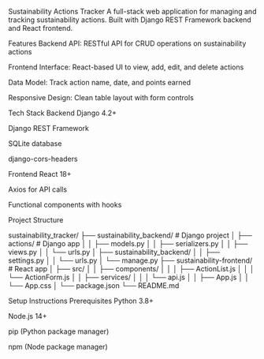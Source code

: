 Sustainability Actions Tracker
A full-stack web application for managing and tracking sustainability actions. Built with Django REST Framework backend and React frontend.

Features
Backend API: RESTful API for CRUD operations on sustainability actions

Frontend Interface: React-based UI to view, add, edit, and delete actions

Data Model: Track action name, date, and points earned

Responsive Design: Clean table layout with form controls

Tech Stack
Backend
Django 4.2+

Django REST Framework

SQLite database

django-cors-headers

Frontend
React 18+

Axios for API calls

Functional components with hooks

Project Structure

sustainability_tracker/
├── sustainability_backend/     # Django project
│   ├── actions/               # Django app
│   │   ├── models.py
│   │   ├── serializers.py
│   │   ├── views.py
│   │   └── urls.py
│   ├── sustainability_backend/
│   │   ├── settings.py
│   │   └── urls.py
│   └── manage.py
├── sustainability-frontend/    # React app
│   ├── src/
│   │   ├── components/
│   │   │   ├── ActionList.js
│   │   │   └── ActionForm.js
│   │   ├── services/
│   │   │   └── api.js
│   │   ├── App.js
│   │   └── App.css
│   └── package.json
└── README.md

Setup Instructions
Prerequisites
Python 3.8+

Node.js 14+

pip (Python package manager)

npm (Node package manager)
